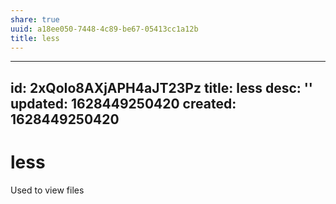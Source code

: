 ```yaml
---
share: true
uuid: a18ee050-7448-4c89-be67-05413cc1a12b
title: less
---
```

---
id: 2xQoIo8AXjAPH4aJT23Pz
title: less
desc: ''
updated: 1628449250420
created: 1628449250420
---
# less
Used to view files